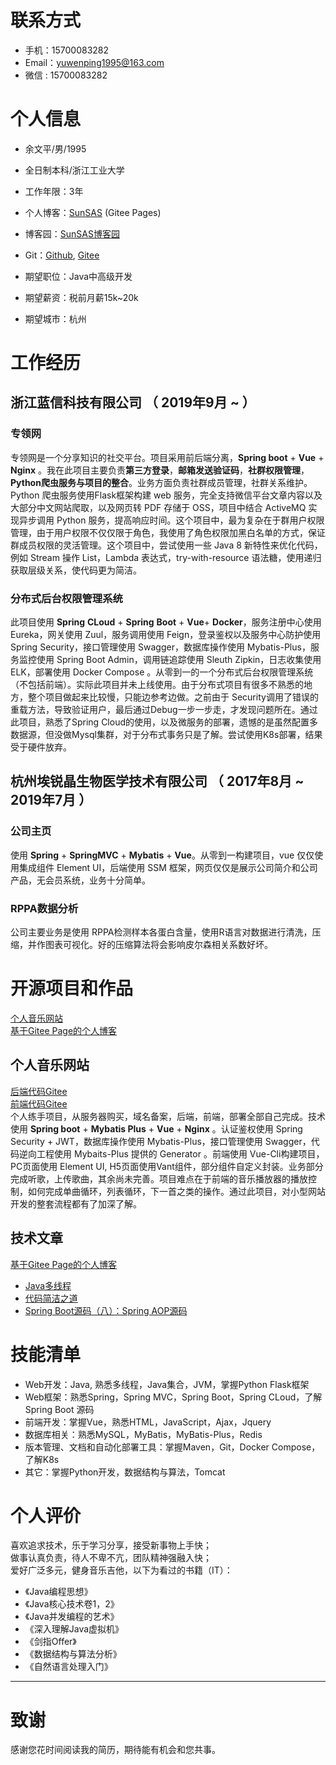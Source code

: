 # 联系方式

- 手机：15700083282
- Email：yuwenping1995@163.com
- 微信 :  15700083282


# 个人信息

 - 余文平/男/1995 
 - 全日制本科/浙江工业大学 
 - 工作年限：3年
 - 个人博客：[SunSAS](https://sunsas.gitee.io/doc/#/) (Gitee Pages)
 - 博客园：[SunSAS博客园](https://home.cnblogs.com/u/SunSAS)
 - Git：[Github](https://github.com/SunSAS1), [Gitee](https://gitee.com/SunSAS)

 - 期望职位：Java中高级开发
 - 期望薪资：税前月薪15k~20k
 - 期望城市：杭州


# 工作经历

## 浙江蓝信科技有限公司 （ 2019年9月 ~  ）

### 专领网 
专领网是一个分享知识的社交平台。项目采用前后端分离，**Spring boot** + **Vue** + **Nginx** 。我在此项目主要负责**第三方登录**，**邮箱发送验证码**，**社群权限管理**，**Python爬虫服务与项目的整合**。业务方面负责社群成员管理，社群关系维护。Python 爬虫服务使用Flask框架构建 web 服务，完全支持微信平台文章内容以及大部分中文网站爬取，以及网页转 PDF 存储于 OSS，项目中结合 ActiveMQ 实现异步调用 Python 服务，提高响应时间。这个项目中，最为复杂在于群用户权限管理，由于用户权限不仅仅限于角色，我使用了角色权限加黑白名单的方式，保证群成员权限的灵活管理。这个项目中，尝试使用一些 Java 8 新特性来优化代码，例如 Stream 操作 List，Lambda 表达式，try-with-resource 语法糖，使用递归获取层级关系，使代码更为简洁。


### 分布式后台权限管理系统
此项目使用 **Spring** **CLoud** + **Spring** **Boot** + **Vue**+ **Docker**，服务注册中心使用Eureka，网关使用 Zuul，服务调用使用 Feign，登录鉴权以及服务中心防护使用 Spring Security，接口管理使用 Swagger，数据库操作使用 Mybatis-Plus，服务监控使用 Spring Boot Admin，调用链追踪使用 Sleuth Zipkin，日志收集使用 ELK，部署使用 Docker Compose 。从零到一的一个分布式后台权限管理系统（不包括前端）。实际此项目并未上线使用。由于分布式项目有很多不熟悉的地方，整个项目做起来比较慢，只能边参考边做。之前由于 Security调用了错误的重载方法，导致验证用户，最后通过Debug一步一步走，才发现问题所在。通过此项目，熟悉了Spring Cloud的使用，以及微服务的部署，遗憾的是虽然配置多数据源，但没做Mysql集群，对于分布式事务只是了解。尝试使用K8s部署，结果受于硬件放弃。


## 杭州埃锐晶生物医学技术有限公司  （ 2017年8月 ~ 2019年7月 ）

### 公司主页
使用 **Spring** + **SpringMVC** +  **Mybatis** + **Vue**。从零到一构建项目，vue 仅仅使用集成组件 Element UI，后端使用 SSM 框架，网页仅仅是展示公司简介和公司产品，无会员系统，业务十分简单。

### RPPA数据分析
公司主要业务是使用 RPPA检测样本各蛋白含量，使用R语言对数据进行清洗，压缩，并作图表可视化。好的压缩算法将会影响皮尔森相关系数好坏。

# 开源项目和作品
[个人音乐网站](www.sunsas.xyz/)  
[基于Gitee Page的个人博客](https://sunsas.gitee.io/doc/#/)

## 个人音乐网站
[后端代码Gitee](https://gitee.com/SunSAS/music-new)    
[前端代码Gitee](https://gitee.com/SunSAS/musich5)  
个人练手项目，从服务器购买，域名备案，后端，前端，部署全部自己完成。技术使用 **Spring boot** + **Mybatis Plus** + **Vue** + **Nginx** 。认证鉴权使用 Spring Security + JWT，数据库操作使用 Mybatis-Plus，接口管理使用 Swagger，代码逆向工程使用 Mybaits-Plus 提供的 Generator 。前端使用 Vue-Cli构建项目，PC页面使用 Element UI, H5页面使用Vant组件，部分组件自定义封装。业务部分完成听歌，上传歌曲，其余尚未完善。项目难点在于前端的音乐播放器的播放控制，如何完成单曲循环，列表循环，下一首之类的操作。通过此项目，对小型网站开发的整套流程都有了加深了解。

## 技术文章
[基于Gitee Page的个人博客](https://sunsas.gitee.io/doc/#/)

- [Java多线程](https://sunsas.gitee.io/doc/#/sunsas/Java多线程)
- [代码简洁之道](https://sunsas.gitee.io/doc/#/sunsas/代码简洁之道) 
- [Spring Boot源码（八）：Spring AOP源码 ](https://www.cnblogs.com/SunSAS/p/12327960.html)

      
# 技能清单
- Web开发：Java, 熟悉多线程，Java集合，JVM，掌握Python Flask框架
- Web框架：熟悉Spring，Spring MVC，Spring Boot，Spring CLoud，了解 Spring Boot 源码
- 前端开发：掌握Vue，熟悉HTML，JavaScript，Ajax，Jquery
- 数据库相关：熟悉MySQL，MyBatis，MyBatis-Plus，Redis
- 版本管理、文档和自动化部署工具：掌握Maven，Git，Docker Compose，了解K8s
- 其它：掌握Python开发，数据结构与算法，Tomcat

# 个人评价
喜欢追求技术，乐于学习分享，接受新事物上手快；  
做事认真负责，待人不卑不亢，团队精神强融入快；  
爱好广泛多元，健身音乐吉他，以下为看过的书籍（IT）：
- 《Java编程思想》
- 《Java核心技术卷1，2》
- 《Java并发编程的艺术》
- 《深入理解Java虚拟机》
- 《剑指Offer》
- 《数据结构与算法分析》
- 《自然语言处理入门》

---      
# 致谢
感谢您花时间阅读我的简历，期待能有机会和您共事。
      